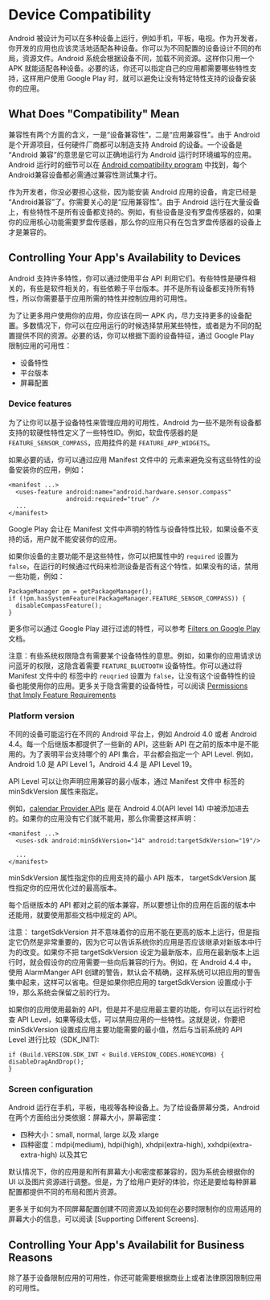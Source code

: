 # Device Compatibility
Android 被设计为可以在多种设备上运行，例如手机，平板，电视。作为开发者，你开发的应用也应该灵活地适配各种设备。你可以为不同配置的设备设计不同的布局，资源文件。Android 系统会根据设备不同，加载不同资源。这样你只用一个 APK 就能适配各种设备。必要的话，你还可以指定自己的应用都需要哪些特性支持，这样用户使用 Google Play 时，就可以避免让没有特定特性支持的设备安装你的应用。

## What Does "Compatibility" Mean
兼容性有两个方面的含义，一是“设备兼容性”，二是“应用兼容性”。由于 Android 是个开源项目，任何硬件厂商都可以制造支持 Android 的设备。一个设备是 “Android 兼容”的意思是它可以正确地运行为 Android 运行时环境编写的应用。Android 运行时的细节可以在 [Android compatibility program]() 中找到，每个Android兼容设备都必需通过兼容性测试集才行。

作为开发者，你没必要担心这些，因为能安装 Android 应用的设备，肯定已经是 “Android兼容”了。你需要关心的是“应用兼容性”。由于 Android 运行在大量设备上，有些特性不是所有设备都支持的。例如，有些设备是没有罗盘传感器的，如果你的应用核心功能需要罗盘传感器，那么你的应用只有在包含罗盘传感器的设备上才是兼容的。

## Controlling Your App's Availability to Devices
Android 支持许多特性，你可以通过使用平台 API 利用它们。有些特性是硬件相关的，有些是软件相关的，有些依赖于平台版本。并不是所有设备都支持所有特性，所以你需要基于应用所需的特性并控制应用的可用性。

为了让更多用户使用你的应用，你应该在同一 APK 内，尽力支持更多的设备配置。多数情况下，你可以在应用运行的时候选择禁用某些特性，或者是为不同的配置提供不同的资源。必要的话，你可以根据下面的设备特征，通过 Google Play 限制应用的可用性：
* 设备特性
* 平台版本
* 屏幕配置

### Device features
为了让你可以基于设备特性来管理应用的可用性，Android 为一些不是所有设备都支持的软硬性特性定义了一些特性ID。例如，软盘传感器的是
`FEATURE_SENSOR_COMPASS`，应用挂件的是 `FEATURE_APP_WIDGETS`。

如果必要的话，你可以通过应用 Manifest 文件中的 <uses-feature> 元素来避免没有这些特性的设备安装你的应用，例如：
```
<manifest ...>
  <uses-feature android:name="android.hardware.sensor.compass"
                android:required="true" />
  ...
</manifest>
```

Google Play 会让在 Manifest 文件中声明的特性与设备特性比较，如果设备不支持的话，用户就不能安装你的应用。

如果你设备的主要功能不是这些特性，你可以把属性中的 `required` 设置为 `false`，在运行的时候通过代码来检测设备是否有这个特性，如果没有的话，禁用一些功能，例如：

```
PackageManager pm = getPackageManager();
if (!pm.hasSystemFeature(PackageManager.FEATURE_SENSOR_COMPASS)) {
  disableCompassFeature();
}
```

更多你可以通过 Google Play 进行过滤的特性，可以参考 [Filters on Google Play]() 文档。

注意：有些系统权限隐含有需要某个设备特性的意思。例如，如果你的应用请求访问蓝牙的权限，这隐含着需要 `FEATURE_BLUETOOTH` 设备特性。你可以通过将 Manifest 文件中的 <uses-feature> 标签中的 `reuqried` 设置为 `false`，让没有这个设备特性的设备也能使用你的应用。更多关于隐含需要的设备特性，可以阅读 [Permissions that Imply Feature Requirements]()

### Platform version
不同的设备可能运行在不同的 Android 平台上，例如 Android 4.0 或者 Android 4.4。每一个后继版本都提供了一些新的 API，这些新 API 在之前的版本中是不能用的。为了表明平台支持哪个的 API 集合，平台都会指定一个 API Level. 例如，Android 1.0 是 API Level 1，Android 4.4 是 API Level 19。

API Level 可以让你声明应用兼容的最小版本，通过 Manifest 文件中 <uses-sdk> 标签的 minSdkVersion 属性来指定。

例如，[calendar Provider APIs]() 是在 Android 4.0(API level 14) 中被添加进去的。如果你的应用没有它们就不能用，那么你需要这样声明：

```
<manifest ...>
  <uses-sdk android:minSdkVersion="14" android:targetSdkVersion="19"/>
  
  ...
</manifest>
```

minSdkVersion 属性指定你的应用支持的最小 API 版本， targetSdkVersion 属性指定你的应用优化过的最高版本。

每个后继版本的 API 都对之前的版本兼容，所以要想让你的应用在后面的版本中还能用，就要使用那些文档中规定的 API。

注意： targetSdkVersion 并不意味着你的应用不能在更高的版本上运行，但是指定它仍然是非常重要的，因为它可以告诉系统你的应用是否应该继承对新版本中行为的改变。如果你不把 targetSdkVersion 设定为最新版本，应用在最新版本上运行时，就会假设你的应用需要一些向后兼容的行为。例如，在 Android 4.4 中，使用 AlarmManger API 创建的警告，默认会不精确，这样系统可以把应用的警告集中起来，这样可以省电。但是如果你把应用的 targetSdkVersion 设置成小于 19，那么系统会保留之前的行为。

如果你的应用使用最新的 API，但是并不是应用最主要的功能，你可以在运行时检查 API Level，如果等级太低，可以禁用应用的一些特性。这就是说，你要把 minSdkVersion 设置成应用主要功能需要的最小值，然后与当前系统的 API Level 进行比较（SDK_INIT):

```
if (Build.VERSION.SDK_INT < Build.VERSION_CODES.HONEYCOMB) {
disableDragAndDrop();
}
```

### Screen configuration
Android 运行在手机，平板，电视等各种设备上。为了给设备屏幕分类，Android 在两个方面给出分类依据：屏幕大小，屏幕密度：

* 四种大小：small, normal, large 以及 xlarge
* 四种密度：mdpi(medium), hdpi(high), xhdpi(extra-high), xxhdpi(extra-extra-high) 以及其它

默认情况下，你的应用是和所有屏幕大小和密度都兼容的，因为系统会根据你的 UI 以及图片资源进行调整。但是，为了给用户更好的体验，你还是要给每种屏幕配置都提供不同的布局和图片资源。

更多关于如何为不同屏幕配置创建不同资源以及如何在必要时限制你的应用适用的屏幕大小的信息，可以阅读 [Supporting Different Screens].

## Controlling Your App's Availabilit for Business Reasons
除了基于设备限制应用的可用性，你还可能需要根据商业上或者法律原因限制应用的可用性。
